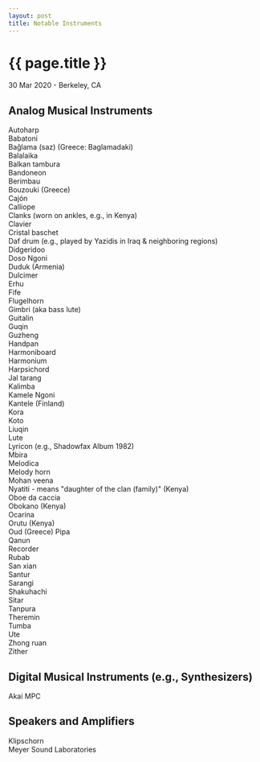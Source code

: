 ```yaml
---
layout: post
title: Notable Instruments
---
```


{{ page.title }}
================

<p class="meta">30 Mar 2020 - Berkeley, CA</p>

## Analog Musical Instruments
Autoharp  
Babatoni  
Bağlama (saz) (Greece: Baglamadaki)  
Balalaika  
Balkan tambura  
Bandoneon  
Berimbau  
Bouzouki (Greece)  
Cajón  
Calliope  
Clanks (worn on ankles, e.g., in Kenya)  
Clavier  
Cristal baschet  
Daf drum (e.g., played by Yazidis in Iraq & neighboring regions)  
Didgeridoo  
Doso Ngoni  
Duduk (Armenia)  
Dulcimer  
Erhu  
Fife  
Flugelhorn  
Gimbri (aka bass lute)  
Guitalin  
Guqin  
Guzheng  
Handpan  
Harmoniboard  
Harmonium  
Harpsichord  
Jal tarang  
Kalimba  
Kamele Ngoni  
Kantele (Finland)  
Kora  
Koto  
Liuqin  
Lute  
Lyricon (e.g., Shadowfax Album 1982)  
Mbira  
Melodica  
Melody horn  
Mohan veena  
Nyatiti - means "daughter of the clan (family)" (Kenya)  
Oboe da caccia  
Obokano (Kenya)  
Ocarina  
Orutu (Kenya)  
Oud (Greece)
Pipa  
Qanun  
Recorder  
Rubab  
San xian  
Santur  
Sarangi  
Shakuhachi  
Sitar  
Tanpura  
Theremin  
Tumba  
Ute  
Zhong ruan  
Zither

## Digital Musical Instruments (e.g., Synthesizers)
Akai MPC

## Speakers and Amplifiers
Klipschorn  
Meyer Sound Laboratories